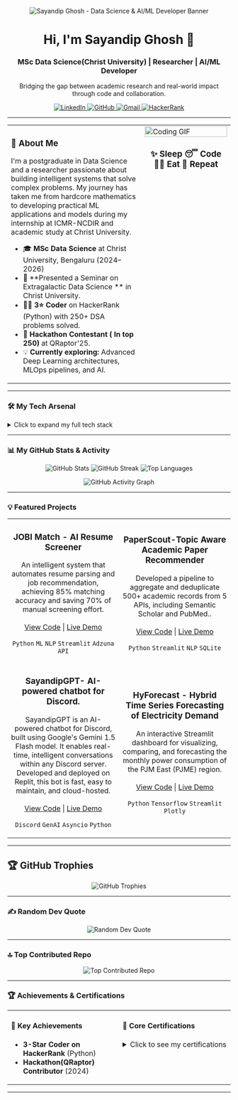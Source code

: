 <p align="center">
  <img src="https://media2.giphy.com/media/v1.Y2lkPTc5MGI3NjExcWFwc2N1ZXVtc2JhaDRjZjV2bXFreXhsOXh5dDNrdjE2cWU0Nm1ndyZlcD12MV9pbnRlcm5hbF9naWZfYnlfaWQmY3Q9Zw/14msSL3Osb4FCo/giphy.gif" alt="Sayandip Ghosh - Data Science & AI/ML Developer Banner">
</p>

<div align="center">
  <h1>Hi, I'm Sayandip Ghosh 👋</h1>
  <h3>MSc Data Science(Christ University) | Researcher | AI/ML Developer</h3>
  <p>Bridging the gap between academic research and real-world impact through code and collaboration.</p>

  <p>
    <a href="www.linkedin.com/in/sayandip-ghosh-790557277" target="_blank">
      <img src="https://img.shields.io/badge/LinkedIn-0A66C2?style=for-the-badge&logo=linkedin&logoColor=white" alt="LinkedIn"/>
    </a>
    <a href="https://github.com/sayandip30882636" target="_blank">
      <img src="https://img.shields.io/badge/GitHub-181717?style=for-the-badge&logo=github&logoColor=white" alt="GitHub"/>
    </a>
    <a href="mailto:sayandip3088@gmail.com">
      <img src="https://img.shields.io/badge/Gmail-D14836?style=for-the-badge&logo=gmail&logoColor=white" alt="Gmail"/>
    </a>
    <a href="https://www.hackerrank.com/profile/sayandip3088">
      <img src="https://img.shields.io/badge/HackerRank-2EC866?style=for-the-badge&logo=hackerrank&logoColor=white" alt="HackerRank"/>
    </a>
  </p>
</div>

---

<table>
  <tr>
    <td valign="top" width="60%">

### 🚀 About Me

I'm a postgraduate in Data Science and a researcher passionate about building intelligent systems that solve complex problems. My journey has taken me from hardcore mathematics to developing practical ML applications and models during my internship at ICMR-NCDIR and academic study at Christ University.

- 🎓 **MSc Data Science** at Christ University, Bengaluru (2024–2026)
- 🔬 **Presented a Seminar on Extragalactic Data Science ** in Christ University.
- 👨‍💻 **3⭐ Coder** on HackerRank (Python) with 250+ DSA problems solved.
- 🌱 **Hackathon Contestant ( In top 250)** at QRaptor'25.
- 💡 **Currently exploring:** Advanced Deep Learning architectures, MLOps pipelines, and AI.
    </td>
    <td valign="top" width="40%">
      <img src="https://media.giphy.com/media/v1.Y2lkPTc5MGI3NjExM3Ztdm91emJpN3R4NXN3N3o0Mjh6Mjl0a2o3azk5N2p6c2F6ZXd1ZyZlcD12MV9pbnRlcm5hbF9naWZfYnlfaWQmY3Q9Zw/qgQUggAC3Pfv687qPC/giphy.gif" alt="Coding GIF" width="100%"/>
      <h3 align="center">✨ Sleep 😴 Code 👨‍💻 Eat 🍜 Repeat </h3>
    </td>
  </tr>
</table>

---

### 🛠️ My Tech Arsenal
<details>
  <summary>Click to expand my full tech stack</summary>
  
  **Languages:**
  ![Python](https://img.shields.io/badge/Python-3670A0?style=for-the-badge&logo=python&logoColor=ffdd54)
  ![C](https://img.shields.io/badge/C-A8B9CC?style=for-the-badge&logo=c&logoColor=white)
  ![Java](https://img.shields.io/badge/Java-ED8B00?style=for-the-badge&logo=java&logoColor=white)
  ![JavaScript](https://img.shields.io/badge/JavaScript-323330?style=for-the-badge&logo=javascript&logoColor=F7DF1E)
  ![SQL](https://img.shields.io/badge/SQL-4479A1?style=for-the-badge&logo=postgresql&logoColor=white)

  **Frameworks & Libraries:**
  ![React](https://img.shields.io/badge/React-20232A?style=for-the-badge&logo=react&logoColor=61DAFB)
  ![Flask](https://img.shields.io/badge/Flask-000?style=for-the-badge&logo=flask&logoColor=white)
  ![Streamlit](https://img.shields.io/badge/Streamlit-FF4B4B?style=for-the-badge&logo=streamlit&logoColor=white)
  ![NumPy](https://img.shields.io/badge/NumPy-013243?style=for-the-badge&logo=numpy&logoColor=white)
  ![Pandas](https://img.shields.io/badge/Pandas-150458?style=for-the-badge&logo=pandas&logoColor=white)
  ![TensorFlow](https://img.shields.io/badge/TensorFlow-FF6F00?style=for-the-badge&logo=tensorflow&logoColor=white)
  ![PyTorch](https://img.shields.io/badge/PyTorch-EE4C2C?style=for-the-badge&logo=pytorch&logoColor=white)
  
  **Databases & Cloud:**
  ![MongoDB](https://img.shields.io/badge/MongoDB-47A248?style=for-the-badge&logo=mongodb&logoColor=white)
  ![GCP](https://img.shields.io/badge/GCP-4285F4?style=for-the-badge&logo=googlecloud&logoColor=white)
  ![AWS](https://img.shields.io/badge/AWS-232F3E?style=for-the-badge&logo=amazonaws&logoColor=white)
  
  **Tools & Platforms:**
  ![Git](https://img.shields.io/badge/Git-F05032?style=for-the-badge&logo=git&logoColor=white)
  ![Jupyter](https://img.shields.io/badge/Jupyter-F37626?style=for-the-badge&logo=jupyter&logoColor=white)
</details>

---

### 📊 My GitHub Stats & Activity

<p align="center">
  <img src="https://github-readme-stats.vercel.app/api?username=sayandip30882636&theme=radical&show_icons=true&hide_border=true&count_private=true" alt="GitHub Stats" />
  <img src="https://github-readme-streak-stats.herokuapp.com/?user=syashu16&theme=radical&hide_border=true" alt="GitHub Streak" />
  <img src="https://github-readme-stats.vercel.app/api/top-langs/?username=syashu16&theme=radical&layout=compact&hide_border=true" alt="Top Languages" />
</p>

<p align="center">
  <img src="https://github-readme-activity-graph.vercel.app/graph?username=sayandip30882636&theme=radical&hide_border=true" alt="GitHub Activity Graph"/>
</p>

---

### 💡 Featured Projects

<table>
  <tr>
    <td width="50%">
      <h3 align="center">JOBI Match - AI Resume Screener</h3>
      <p align="center">
        An intelligent system that automates resume parsing and job recommendation, achieving 85% matching accuracy and saving 70% of manual screening effort.
        <br/><br/>
        <a href="https://github.com/sayandip30882636/Automated-Resume-Screening-System-and-Job-recommdation-System" target="_blank">View Code</a> | <a href="#" target="_blank">Live Demo</a>
      </p>
      <p align="center">
        <code>Python</code> <code>ML</code> <code>NLP</code> <code>Streamlit</code> <code>Adzuna API</code>
      </p>
    </td>
    <td width="50%">
      <h3 align="center">PaperScout-Topic Aware Academic Paper Recommender</h3>
      <p align="center">
       Developed a pipeline to aggregate and deduplicate 500+ academic records from 5 APIs, including Semantic Scholar and
PubMed..
        <br/><br/>
        <a href="https://github.com/sayandip30882636/PaperScout-Topic-Aware-Academic-Paper-Recommender" target="_blank">View Code</a> | <a href="#" target="_blank">Live Demo</a>
      </p>
      <p align="center">
        <code>Python</code> <code>Streamlit</code> <code>NLP</code> <code>SQLite</code>
      </p>
    </td>
  </tr>
  <tr>
    <td width="50%">
      <h3 align="center">SayandipGPT- AI-powered chatbot for Discord.</h3>
      <p align="center">
        SayandipGPT is an AI-powered chatbot for Discord, built using Google's Gemini 1.5 Flash model. It enables real-time, intelligent conversations within any Discord server. Developed and deployed on Replit, this bot is fast, easy to maintain, and cloud-hosted.
        <br/><br/>
        <a href="https://github.com/sayandip30882636/SayandipGPT-AI-powered-chatbot-for-Discord." target="_blank">View Code</a> | <a href="#" target="_blank">Live Demo</a>
      </p>
      <p align="center">
        <code>Discord</code> <code>GenAI</code> <code>Asyncio</code> <code>Python</code>
      </p>
    </td>
    <td width="50%">
      <h3 align="center">HyForecast - Hybrid Time Series Forecasting of Electricity Demand</h3>
      <p align="center">
        An interactive Streamlit dashboard for visualizing, comparing, and forecasting the monthly power consumption of the PJM East (PJME) region.
        <br/><br/>
        <a href="https://github.com/sayandip30882636/Time-Series-EDA-of-Electricity-Demand-using-Statistical-and-Deep-Learning-Models." target="_blank">View Code</a> | <a href="#" target="_blank">Live Demo</a>
      </p>
      <p align="center">
        <code>Python</code> <code>Tensorflow</code> <code>Streamlit</code> <code>Plotly</code>
      </p>
    </td>
  </tr>
</table>

---
## 🏆 GitHub Trophies
<p align="center">
  <img src="https://github-profile-trophy.vercel.app/?username=sayandip30882636&theme=dracula&no-frame=false&no-bg=true&margin-w=4" alt="GitHub Trophies" />
</p>

---

### ✍️ Random Dev Quote
<p align="center">
  <img src="https://quotes-github-readme.vercel.app/api?type=horizontal&theme=radical" alt="Random Dev Quote" />
</p>

---

### 🔝 Top Contributed Repo
<p align="center">
  <img src="https://github-contributor-stats.vercel.app/api?username=sayandip30882636&limit=5&theme=dark&combine_all_yearly_contributions=true" alt="Top Contributed Repo" />
</p>

---

### 🏆 Achievements & Certifications

<table>
  <tr>
    <td valign="top" width="50%">
      <h4>🏅 Key Achievements</h4>
      <ul>
        <li><b>3-Star Coder on HackerRank</b> (Python)</li>
        <li><b>Hackathon(QRaptor) Contributor</b> (2024)</li>
      </ul>
    </td>
    <td valign="top" width="50%">
      <h4>📜 Core Certifications</h4>
      <details>
        <summary>Click to see my certifications</summary>
        <ul>
            <li>Prompt Design in Vertex AI – Google (2025) (2025)</li>
            <li>Build Real-World AI Applications with Gemini and Imagen – Google (2025)</li>
            <li>Building LLM Applications With Prompt Engineering – NVIDIA (2025)</li>
            <li>Power BI Beginner to Pro Workshop - Pragmatic Works (2024)</li>
        </ul>
      </details>
    </td>
  </tr>
</table>

---

